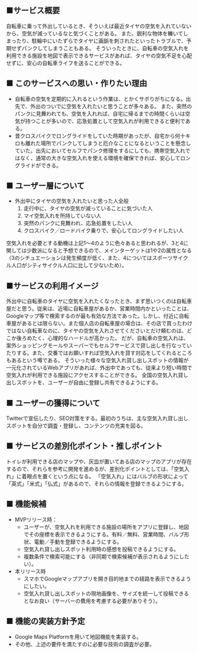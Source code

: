 ## ■サービス概要
自転車に乗って外出しているとき、そういえば最近タイヤの空気を入れていないから、空気が減っているなと気づくことがある。
また、鋭利な物体を轢いてしまったり、駐輪中にいたずらでタイヤに画鋲を刺されたといったトラブルで、予期せずパンクしてしまうこともある。
そういったときに、自転車の空気入れを利用できる施設を地図で表示できるサービスがあれば、タイヤの空気不足を心配せずに、安心の自転車ライフを送ることができる。

## ■ このサービスへの思い・作りたい理由
- 自転車の空気を定期的に入れるという作業は、とかくサボりがちになる。出先で、外出のついでに空気を入れたいと思うことが多々ある。
また、突然のパンクに見舞われても、空気を入れれば、自宅に帰るまでの時間くらいは空気が持つことが多いので、応急処置として空気入れが利用できると便利である。
- 昔クロスバイクでロングライドをしていた時期があったが、自宅から何十キロも離れた場所でパンクしてしまうと厄介なことになるということを懸念していた。出先においてセルフでパンク修理をするにしても、携帯空気入れではなく、通常の大きな空気入れを使える環境を確保できれば、安心してロングライドができる。

## ■ ユーザー層について
- 外出中にタイヤの空気を入れたいと思った人全般
  1. 走行中に、タイヤの空気が減っていることに気づいた人
  2. マイ空気入れを所持していない人
  3. 突然のパンクに見舞われ、応急処置をしたい人
  4. クロスバイク／ロードバイク乗りで、安心してロングライドしたい人

空気入れを必要とする動機は上記1〜4のように色々あると思われるが、3と4に関しては少数派になると予想できるので、メインターゲットは1や2の属性となる（3のシチュエーションは発生頻度が低く、また、4についてはスポーツサイクル人口がシティサイクル人口に比して少ないため）。

## ■サービスの利用イメージ
外出中に自転車のタイヤに空気を入れたくなったとき、まず思いつくのは自転車屋だと思う。従来は、近場に自転車屋があるか、営業時間内かといったことは、Googleマップ等で検索するのが最も有効な方法であった。しかし、付近に自転車屋があるとは限らない。また個人店の自転車屋の場合は、その店で買ったわけではない自転車なのに、タイヤの空気を入れさせてくださいとだけ頼むのは、どこか後ろめたく、心理的なハードルが高かった。
だが、自転車の空気入れは、案外ショッピングモールやスーパーでもセルフサービスで貸し出しを行なっていたりする。また、交番ではお願いすれば空気入れを貸す対応をしてくれるところもあるという噂である。
そういった様々な空気入れ貸し出しスポットの情報が一元化されているWebアプリがあれば、外出中であっても、従来より短い時間で空気入れが利用できる施設にアクセスすることができる。
全国の空気入れ貸し出しスポットを、ユーザーが自由に登録し共有できるようにする。

## ■ ユーザーの獲得について
Twitterで宣伝したり、SEO対策をする。最初のうちは、主な空気入れ貸し出しスポットを自分で調査・登録し、コンテンツの充実を図る。

## ■ サービスの差別化ポイント・推しポイント
トイレが利用できる店のマップや、灰皿が置いてある店のマップのアプリが存在するので、それらを参考に開発を進めるが、差別化ポイントとしては、「空気入れ」に着眼点を置くという点になる。
「空気入れ」にはバルブの形状によって「英式」「米式」「仏式」があるので、それらの情報を登録できるようにする。

## ■ 機能候補
- MVPリリース時：
  - ユーザーが、空気入れを利用できる施設の場所をアプリに登録し、地図でその座標を表示できるようにする。有料／無料、営業時間、バルブ形状、電動／手動を登録できるようにする。
  - 空気入れ貸し出しスポット利用時の感想を投稿できるようにする。
  - 複数条件で検索可能にする（非同期で検索候補が表示されるようにしたい）。
- 本リリース時
  - スマホでGoogleマップアプリを開き目的地までの経路を表示できるようにしたい。
  - 空気入れ貸し出しスポットの現地画像を、サイズを統一して投稿できるとなお良い（サーバーの費用を考慮する必要がありそう）。

## ■ 機能の実装方針予定
- Google Maps Platformを用いて地図機能を実装する。
- その他、上述の要件を満たすのに必要な技術の調査が必要。
